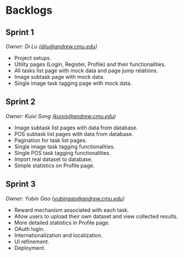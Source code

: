 # Backlogs

## Sprint 1 

_Owner: Di Lu ([dilu@andrew.cmu.edu](dilu@andrew.cmu.edu))_

* Project setups.
* Utility pages (Login, Register, Profile) and their functionalities.
* All tasks list page with mock data and page jump relations.
* Image subtask page with mock data.
* Single image task tagging page with mock data.

## Sprint 2 

_Owner: Kuixi Song ([kuixis@andrew.cmu.edu](kuixis@andrew.cmu.edu))_

* Image subtask list pages with data from database.
* POS subtask list pages with data from database.
* Pagination for task list pages.
* Single image task tagging functionalities.
* Single POS task tagging functionalities.
* Import real dataset to database.
* Simple statistics on Profile page.

## Sprint 3

_Owner: Yubin Gao ([yubingao@andrew.cmu.edu](yubingao@andrew.cmu.edu))_

* Reward mechanism associated with each task.
* Allow users to upload their own dataset and view collected results. 
* More detailed statistics in Profile page.
* OAuth login.
* Internationalization and localization.
* UI refinement.
* Deployment.